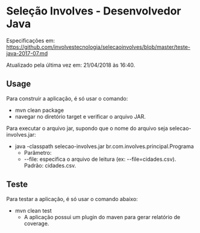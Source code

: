 # Seleção Involves - Desenvolvedor Java

Especificações em: https://github.com/involvestecnologia/selecaoinvolves/blob/master/teste-java-2017-07.md

Atualizado pela última vez em: 21/04/2018 às 16:40.

## Usage

Para construir a aplicação, é só usar o comando:
  * mvn clean package
  * navegar no diretório target e verificar o arquivo JAR.

Para executar o arquivo jar, supondo que o nome do arquivo seja selecao-involves.jar:
  * java -classpath selecao-involves.jar br.com.involves.principal.Programa
    * Parâmetro:
    * --file: especifica o arquivo de leitura (ex: --file=cidades.csv). Padrão: cidades.csv.
  
## Teste

Para testar a aplicação, é só usar o comando abaixo:
  * mvn clean test
    * A aplicação possui um plugin do maven para gerar relatório de coverage.